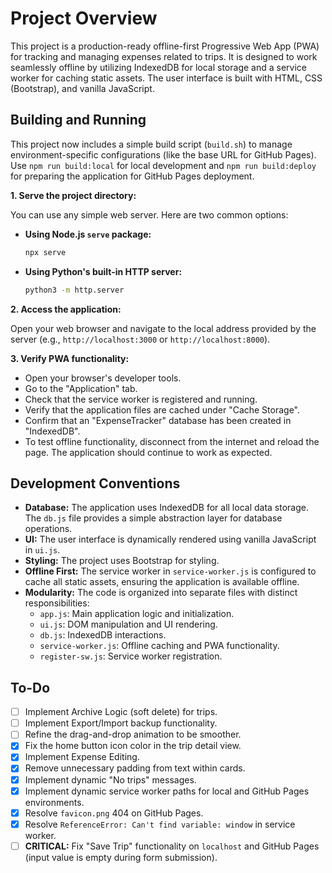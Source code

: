 # Project Overview

This project is a production-ready offline-first Progressive Web App (PWA) for tracking and managing expenses related to trips. It is designed to work seamlessly offline by utilizing IndexedDB for local storage and a service worker for caching static assets. The user interface is built with HTML, CSS (Bootstrap), and vanilla JavaScript.

## Building and Running

This project now includes a simple build script (`build.sh`) to manage environment-specific configurations (like the base URL for GitHub Pages). Use `npm run build:local` for local development and `npm run build:deploy` for preparing the application for GitHub Pages deployment.

**1. Serve the project directory:**

You can use any simple web server. Here are two common options:

*   **Using Node.js `serve` package:**
    ```bash
    npx serve
    ```

*   **Using Python's built-in HTTP server:**
    ```bash
    python3 -m http.server
    ```

**2. Access the application:**

Open your web browser and navigate to the local address provided by the server (e.g., `http://localhost:3000` or `http://localhost:8000`).

**3. Verify PWA functionality:**

*   Open your browser's developer tools.
*   Go to the "Application" tab.
*   Check that the service worker is registered and running.
*   Verify that the application files are cached under "Cache Storage".
*   Confirm that an "ExpenseTracker" database has been created in "IndexedDB".
*   To test offline functionality, disconnect from the internet and reload the page. The application should continue to work as expected.

## Development Conventions

*   **Database:** The application uses IndexedDB for all local data storage. The `db.js` file provides a simple abstraction layer for database operations.
*   **UI:** The user interface is dynamically rendered using vanilla JavaScript in `ui.js`.
*   **Styling:** The project uses Bootstrap for styling.
*   **Offline First:** The service worker in `service-worker.js` is configured to cache all static assets, ensuring the application is available offline.
*   **Modularity:** The code is organized into separate files with distinct responsibilities:
    *   `app.js`: Main application logic and initialization.
    *   `ui.js`: DOM manipulation and UI rendering.
    *   `db.js`: IndexedDB interactions.
    *   `service-worker.js`: Offline caching and PWA functionality.
    *   `register-sw.js`: Service worker registration.

## To-Do

*   [ ] Implement Archive Logic (soft delete) for trips.
*   [ ] Implement Export/Import backup functionality.
*   [ ] Refine the drag-and-drop animation to be smoother.
*   [x] Fix the home button icon color in the trip detail view.
*   [x] Implement Expense Editing.
*   [x] Remove unnecessary padding from text within cards.
*   [x] Implement dynamic "No trips" messages.
*   [x] Implement dynamic service worker paths for local and GitHub Pages environments.
*   [x] Resolve `favicon.png` 404 on GitHub Pages.
*   [x] Resolve `ReferenceError: Can't find variable: window` in service worker.
*   [ ] **CRITICAL:** Fix "Save Trip" functionality on `localhost` and GitHub Pages (input value is empty during form submission).